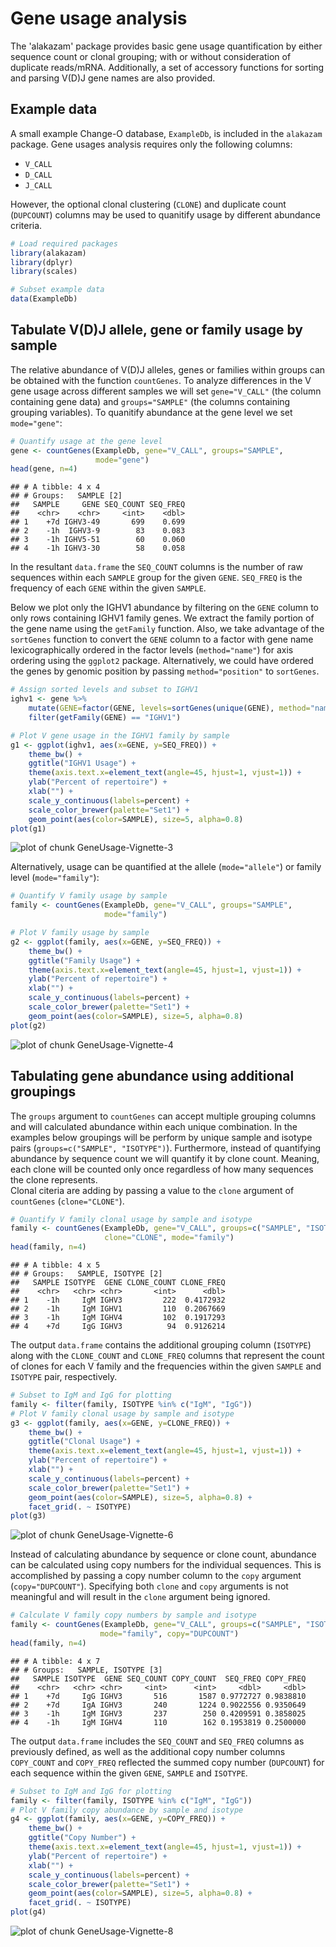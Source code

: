 Gene usage analysis
====================


The 'alakazam' package provides basic gene usage quantification by either sequence count 
or clonal grouping; with or without consideration of duplicate reads/mRNA. Additionally, 
a set of accessory functions for sorting and parsing V(D)J gene names 
are also provided.

## Example data

A small example Change-O database, `ExampleDb`, is included in the `alakazam` package. 
Gene usages analysis requires only the following columns:

* `V_CALL`
* `D_CALL`
* `J_CALL`

However, the optional clonal clustering (`CLONE`) and duplicate count (`DUPCOUNT`) 
columns may be used to quanitify usage by different abundance criteria.


```r
# Load required packages
library(alakazam)
library(dplyr)
library(scales)

# Subset example data
data(ExampleDb)
```

## Tabulate V(D)J allele, gene or family usage by sample

The relative abundance of V(D)J alleles, genes or families within groups can be obtained 
with the function `countGenes`. To analyze differences in the V gene usage across 
different samples we will set `gene="V_CALL"` (the column containing gene data) and 
`groups="SAMPLE"` (the columns containing grouping variables). To quanitify abundance at
the gene level we set `mode="gene"`:


```r
# Quantify usage at the gene level
gene <- countGenes(ExampleDb, gene="V_CALL", groups="SAMPLE", 
                   mode="gene")
head(gene, n=4)
```

```
## # A tibble: 4 x 4
## # Groups:   SAMPLE [2]
##   SAMPLE     GENE SEQ_COUNT SEQ_FREQ
##    <chr>    <chr>     <int>    <dbl>
## 1    +7d IGHV3-49       699    0.699
## 2    -1h  IGHV3-9        83    0.083
## 3    -1h IGHV5-51        60    0.060
## 4    -1h IGHV3-30        58    0.058
```

In the resultant `data.frame` the `SEQ_COUNT` columns is the number of raw sequences within each `SAMPLE` 
group for the given `GENE`. `SEQ_FREQ` is the frequency of each `GENE` within the given `SAMPLE`.

Below we plot only the IGHV1 abundance by filtering on the `GENE` column to only rows 
containing IGHV1 family genes. We extract the family portion of the gene name using the 
`getFamily` function. Also, we take advantage of the `sortGenes` function to convert the 
`GENE` column to a factor with gene name lexicographically ordered in the factor levels 
(`method="name"`) for axis ordering using the `ggplot2` package. Alternatively, we could have 
ordered the genes by genomic position by passing `method="position"` to `sortGenes`.


```r
# Assign sorted levels and subset to IGHV1
ighv1 <- gene %>%
    mutate(GENE=factor(GENE, levels=sortGenes(unique(GENE), method="name"))) %>%
    filter(getFamily(GENE) == "IGHV1")

# Plot V gene usage in the IGHV1 family by sample
g1 <- ggplot(ighv1, aes(x=GENE, y=SEQ_FREQ)) +
    theme_bw() +
    ggtitle("IGHV1 Usage") +
    theme(axis.text.x=element_text(angle=45, hjust=1, vjust=1)) +
    ylab("Percent of repertoire") +
    xlab("") +
    scale_y_continuous(labels=percent) +
    scale_color_brewer(palette="Set1") +
    geom_point(aes(color=SAMPLE), size=5, alpha=0.8)
plot(g1)
```

![plot of chunk GeneUsage-Vignette-3](figure/GeneUsage-Vignette-3-1.png)

Alternatively, usage can be quantified at the allele (`mode="allele"`) or 
family level (`mode="family"`):


```r
# Quantify V family usage by sample
family <- countGenes(ExampleDb, gene="V_CALL", groups="SAMPLE", 
                     mode="family")

# Plot V family usage by sample
g2 <- ggplot(family, aes(x=GENE, y=SEQ_FREQ)) +
    theme_bw() +
    ggtitle("Family Usage") +
    theme(axis.text.x=element_text(angle=45, hjust=1, vjust=1)) +
    ylab("Percent of repertoire") +
    xlab("") +
    scale_y_continuous(labels=percent) +
    scale_color_brewer(palette="Set1") +
    geom_point(aes(color=SAMPLE), size=5, alpha=0.8)
plot(g2)
```

![plot of chunk GeneUsage-Vignette-4](figure/GeneUsage-Vignette-4-1.png)


## Tabulating gene abundance using additional groupings

The `groups` argument to `countGenes` can accept multiple grouping columns and
will calculated abundance within each unique combination. In the examples below
groupings will be perform by unique sample and isotype pairs 
(`groups=c("SAMPLE", "ISOTYPE")`). Furthermore, instead of quantifying abundance
by sequence count we will quantify it by clone count. Meaning, each clone will
be counted only once regardless of how many sequences the clone represents.  
Clonal citeria are adding by passing a value to the `clone` argument of `countGenes`
(`clone="CLONE"`).


```r
# Quantify V family clonal usage by sample and isotype
family <- countGenes(ExampleDb, gene="V_CALL", groups=c("SAMPLE", "ISOTYPE"), 
                     clone="CLONE", mode="family")
head(family, n=4)
```

```
## # A tibble: 4 x 5
## # Groups:   SAMPLE, ISOTYPE [2]
##   SAMPLE ISOTYPE  GENE CLONE_COUNT CLONE_FREQ
##    <chr>   <chr> <chr>       <int>      <dbl>
## 1    -1h     IgM IGHV3         222  0.4172932
## 2    -1h     IgM IGHV1         110  0.2067669
## 3    -1h     IgM IGHV4         102  0.1917293
## 4    +7d     IgG IGHV3          94  0.9126214
```

The output `data.frame` contains the additional grouping column (`ISOTYPE`) along with the 
`CLONE_COUNT` and `CLONE_FREQ` columns that represent the count of clones for each V family 
and the frequencies within the given `SAMPLE` and `ISOTYPE` pair, respectively.


```r
# Subset to IgM and IgG for plotting
family <- filter(family, ISOTYPE %in% c("IgM", "IgG"))
# Plot V family clonal usage by sample and isotype
g3 <- ggplot(family, aes(x=GENE, y=CLONE_FREQ)) +
    theme_bw() +
    ggtitle("Clonal Usage") +
    theme(axis.text.x=element_text(angle=45, hjust=1, vjust=1)) +
    ylab("Percent of repertoire") +
    xlab("") +
    scale_y_continuous(labels=percent) +
    scale_color_brewer(palette="Set1") +
    geom_point(aes(color=SAMPLE), size=5, alpha=0.8) +
    facet_grid(. ~ ISOTYPE)
plot(g3)
```

![plot of chunk GeneUsage-Vignette-6](figure/GeneUsage-Vignette-6-1.png)

Instead of calculating abundance by sequence or clone count, abundance can be calculated
using copy numbers for the individual sequences.  This is accomplished by passing
a copy number column to the `copy` argument (`copy="DUPCOUNT"`). Specifying both
`clone` and `copy` arguments is not meaningful and will result in the `clone` argument
being ignored.


```r
# Calculate V family copy numbers by sample and isotype
family <- countGenes(ExampleDb, gene="V_CALL", groups=c("SAMPLE", "ISOTYPE"), 
                    mode="family", copy="DUPCOUNT")
head(family, n=4)
```

```
## # A tibble: 4 x 7
## # Groups:   SAMPLE, ISOTYPE [3]
##   SAMPLE ISOTYPE  GENE SEQ_COUNT COPY_COUNT  SEQ_FREQ COPY_FREQ
##    <chr>   <chr> <chr>     <int>      <int>     <dbl>     <dbl>
## 1    +7d     IgG IGHV3       516       1587 0.9772727 0.9838810
## 2    +7d     IgA IGHV3       240       1224 0.9022556 0.9350649
## 3    -1h     IgM IGHV3       237        250 0.4209591 0.3858025
## 4    -1h     IgM IGHV4       110        162 0.1953819 0.2500000
```

The output `data.frame` includes the `SEQ_COUNT` and `SEQ_FREQ` columns as previously defined, 
as well as the additional copy number columns `COPY_COUNT` and `COPY_FREQ` reflected the summed 
copy number (`DUPCOUNT`) for each sequence within the given `GENE`, `SAMPLE` and `ISOTYPE`.


```r
# Subset to IgM and IgG for plotting
family <- filter(family, ISOTYPE %in% c("IgM", "IgG"))
# Plot V family copy abundance by sample and isotype
g4 <- ggplot(family, aes(x=GENE, y=COPY_FREQ)) +
    theme_bw() +
    ggtitle("Copy Number") +
    theme(axis.text.x=element_text(angle=45, hjust=1, vjust=1)) +
    ylab("Percent of repertoire") +
    xlab("") +
    scale_y_continuous(labels=percent) +
    scale_color_brewer(palette="Set1") +
    geom_point(aes(color=SAMPLE), size=5, alpha=0.8) +
    facet_grid(. ~ ISOTYPE)
plot(g4)
```

![plot of chunk GeneUsage-Vignette-8](figure/GeneUsage-Vignette-8-1.png)
